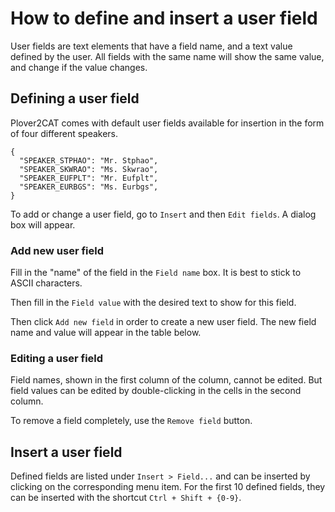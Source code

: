 # How to define and insert a user field

User fields are text elements that have a field name, and a text value defined by the user. All fields with the same name will show the same value, and change if the value changes.

## Defining a user field

Plover2CAT comes with default user fields available for insertion in the form of four different speakers. 

```
{
  "SPEAKER_STPHAO": "Mr. Stphao",
  "SPEAKER_SKWRAO": "Ms. Skwrao",
  "SPEAKER_EUFPLT": "Mr. Eufplt",
  "SPEAKER_EURBGS": "Ms. Eurbgs",
}
```

To add or change a user field, go to `Insert` and then `Edit fields`. A dialog box will appear. 

### Add new user field

Fill in the "name" of the field in the `Field name` box. It is best to stick to ASCII characters. 

Then fill in the `Field value` with the desired text to show for this field. 

Then click `Add new field` in order to create a new user field. The new field name and value will appear in the table below.

### Editing a user field

Field names, shown in the first column of the column, cannot be edited. But field values can be edited by double-clicking in the cells in the second column.

To remove a field completely, use the `Remove field` button.

## Insert a user field

Defined fields are listed under `Insert > Field...` and can be inserted by clicking on the corresponding menu item. For the first 10 defined fields, they can be inserted with the shortcut `Ctrl + Shift + {0-9}`.